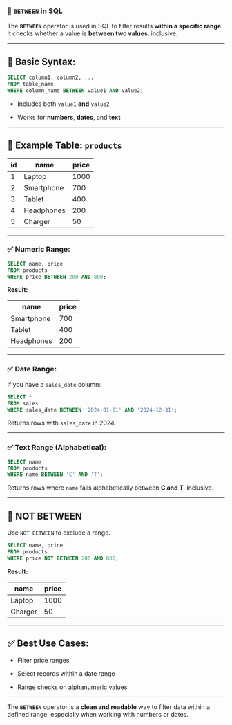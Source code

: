 ### 🔢 `BETWEEN` in SQL

The **`BETWEEN`** operator is used in SQL to filter results **within a specific range**. It checks whether a value is **between two values**, inclusive.

---

## 🔹 **Basic Syntax:**

```sql
SELECT column1, column2, ...
FROM table_name
WHERE column_name BETWEEN value1 AND value2;
```

- Includes both `value1` **and** `value2`
    
- Works for **numbers**, **dates**, and **text**
    

---

## 📌 **Example Table: `products`**

|id|name|price|
|---|---|---|
|1|Laptop|1000|
|2|Smartphone|700|
|3|Tablet|400|
|4|Headphones|200|
|5|Charger|50|

---

### ✅ **Numeric Range:**

```sql
SELECT name, price
FROM products
WHERE price BETWEEN 200 AND 800;
```

**Result:**

|name|price|
|---|---|
|Smartphone|700|
|Tablet|400|
|Headphones|200|

---

### ✅ **Date Range:**

If you have a `sales_date` column:

```sql
SELECT *
FROM sales
WHERE sales_date BETWEEN '2024-01-01' AND '2024-12-31';
```

Returns rows with `sales_date` in 2024.

---

### ✅ **Text Range (Alphabetical):**

```sql
SELECT name
FROM products
WHERE name BETWEEN 'C' AND 'T';
```

Returns rows where `name` falls alphabetically between **C and T**, inclusive.

---

## 🔹 **NOT BETWEEN**

Use `NOT BETWEEN` to exclude a range.

```sql
SELECT name, price
FROM products
WHERE price NOT BETWEEN 200 AND 800;
```

**Result:**

|name|price|
|---|---|
|Laptop|1000|
|Charger|50|

---

## ✅ **Best Use Cases:**

- Filter price ranges
    
- Select records within a date range
    
- Range checks on alphanumeric values
    

---

The **`BETWEEN`** operator is a **clean and readable** way to filter data within a defined range, especially when working with numbers or dates.